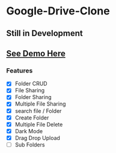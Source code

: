 # Google-Drive-Clone
## Still in Development
## [See Demo Here](https://mjdrivev2.netlify.app)
### Features
 - [x] Folder CRUD
 - [x] File Sharing
 - [x] Folder Sharing
 - [x] Multiple File Sharing
 - [x] search file / Folder
 - [x] Create Folder
 - [x] Multiple File Delete
 - [x] Dark Mode
 - [x] Drag Drop Upload
 - [ ] Sub Folders
